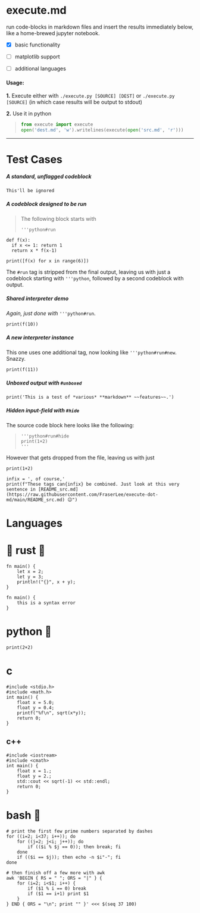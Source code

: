 # execute.md
run code-blocks in markdown files and insert the results immediately below, like a home-brewed jupyter notebook.


- [x] basic functionality
- [ ] matplotlib support
- [ ] additional languages 


#### Usage:
**1.** Execute either with `./execute.py [SOURCE] [DEST]` or `./execute.py [SOURCE]` (in which case results will be output to stdout)

**2.** Use it in python
> ```python
> from execute import execute
> open('dest.md', 'w').writelines(execute(open('src.md', 'r'))) 
> ```
---

# Test Cases

##### A standard, unflagged codeblock
```
This'll be ignored
```

##### A codeblock designed to be run
> The following block starts with
> ```
> '''python#run
> ```
```python#run
def f(x):
  if x <= 1: return 1
  return x * f(x-1)

print([f(x) for x in range(6)])
```
The `#run` tag is stripped from the final output, leaving us with just a codeblock starting with `'''python`, followed by a second codeblock with output.

##### Shared interpreter demo
*Again, just done with* `'''python#run`.

```python#run
print(f(10))
```

##### A new interpreter instance
This one uses one additional tag, now looking like `'''python#run#new`. Snazzy.
```python#run#new
print(f(11))
```

##### Unboxed output with `#unboxed`
```python#run#unboxed
print('This is a test of *various* **markdown** ~~features~~.')
```

##### Hidden input-field with `#hide`
The source code block here looks like the following:
> ```
> '''python#run#hide
> print(1+2)
> '''
> ```
However that gets dropped from the file, leaving us with just
```python#run#hide
print(1+2)
```

```python#run#hide#unboxed
infix = ', of course,'
print(f"These tags can{infix} be combined. Just look at this very sentence in [README_src.md](https://raw.githubusercontent.com/FraserLee/execute-dot-md/main/README_src.md) 😉")
```

# Languages

# :crab: rust :crab:

```rust#run
fn main() {
    let x = 2;
    let y = 3;
    println!("{}", x + y);
}
```

```rust#run#new
fn main() {
    this is a syntax error
}
```

# python :snake:

```python#run
print(2+2)
```

# c

```c#run
#include <stdio.h>
#include <math.h>
int main() {
    float x = 5.0;
    float y = 0.4;
    printf("%f\n", sqrt(x*y));
    return 0;
}
```

## c++

```cpp#run
#include <iostream>
#include <cmath>
int main() {
    float x = 1.;
    float y = 2.;
    std::cout << sqrt(-1) << std::endl;
    return 0;
}
```

# bash :shell:

```bash#run
# print the first few prime numbers separated by dashes
for ((i=2; i<37; i++)); do
    for ((j=2; j<i; j++)); do
        if (($i % $j == 0)); then break; fi
    done
    if (($i == $j)); then echo -n $i"-"; fi
done

# then finish off a few more with awk
awk 'BEGIN { RS = " "; ORS = "|" } {
    for (i=2; i<$1; i++) {
        if ($1 % i == 0) break
        if ($1 == i+1) print $1
    }
} END { ORS = "\n"; print "" }' <<< $(seq 37 100)
```





